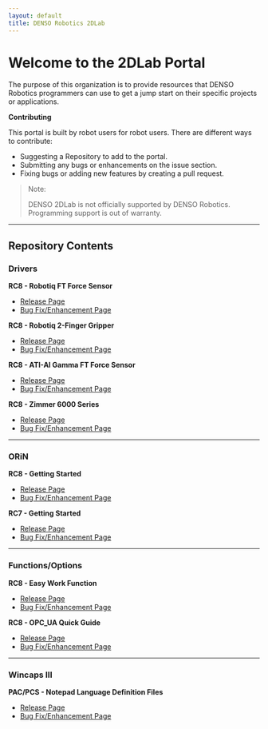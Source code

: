```yaml
---
layout: default
title: DENSO Robotics 2DLab
---
```


# Welcome to the 2DLab Portal

The purpose of this organization is to provide resources that DENSO Robotics programmers can use to get a jump start on their specific projects or applications. 

**Contributing**

This portal is built by robot users for robot users. There are different ways to contribute: 
- Suggesting a Repository to add to the portal.
- Submitting any bugs or enhancements on the issue section.
- Fixing bugs or adding new features by creating a pull request. 

> <p>Note:</p>
> DENSO 2DLab is not officially supported by DENSO Robotics. Programming support is out of warranty. 
___

## Repository Contents

### Drivers

**RC8 - Robotiq FT Force Sensor**
- [Release Page](https://github.com/DENSO-2DLab/RC8_Driver-Robotiq_FT_Force_Sensor/releases)
- [Bug Fix/Enhancement Page](https://github.com/DENSO-2DLab/RC8_Driver-Robotiq_FT_Force_Sensor/issues)

**RC8 - Robotiq 2-Finger Gripper**
- [Release Page](https://github.com/DENSO-2DLab/RC8_Driver-Robotiq_2-Finger_Gripper/releases)
- [Bug Fix/Enhancement Page](https://github.com/DENSO-2DLab/RC8_Driver-Robotiq_2-Finger_Gripper/issues)

**RC8 - ATI-AI Gamma FT Force Sensor**
- [Release Page](https://github.com/DENSO-2DLab/RC8_Driver-ATI_AI_Gamma/releases)
- [Bug Fix/Enhancement Page](https://github.com/DENSO-2DLab/RC8_Driver-ATI_AI_Gamma/issues)

**RC8 - Zimmer 6000 Series**
- [Release Page](https://github.com/DENSO-2DLab/RC8_Driver-Zimmer_6000_Series/releases)
- [Bug Fix/Enhancement Page](https://github.com/DENSO-2DLab/RC8_Driver-Zimmer_6000_Series/issues)

------

### ORiN

**RC8 - Getting Started**
- [Release Page](https://github.com/DENSO-2DLab/ORiN_RC8-Getting_Started/releases)
- [Bug Fix/Enhancement Page](https://github.com/DENSO-2DLab/ORiN_RC8-Getting_Started/issues)

**RC7 - Getting Started**
- [Release Page](https://github.com/DENSO-2DLab/ORiN_RC7-Getting_Started/releases)
- [Bug Fix/Enhancement Page](https://github.com/DENSO-2DLab/ORiN_RC7-Getting_Started/issues)

------

### Functions/Options

**RC8 - Easy Work Function**
- [Release Page](https://github.com/DENSO-2DLab/RC8_Function-EasyWork/releases)
- [Bug Fix/Enhancement Page](https://github.com/DENSO-2DLab/RC8_Function-EasyWork/issues)

**RC8 - OPC_UA Quick Guide**
- [Release Page](https://github.com/DENSO-2DLab/RC8_Option-OPC_UA_Server/releases)
- [Bug Fix/Enhancement Page](https://github.com/DENSO-2DLab/RC8_Option-OPC_UA_Server/issues)

------

### Wincaps III

**PAC/PCS - Notepad Language Definition Files**
- [Release Page](https://github.com/DENSO-2DLab/RnD-PC_Notepad_Language_Definition_Files/releases)
- [Bug Fix/Enhancement Page](https://github.com/DENSO-2DLab/RnD-PC_Notepad_Language_Definition_Files/issues)

